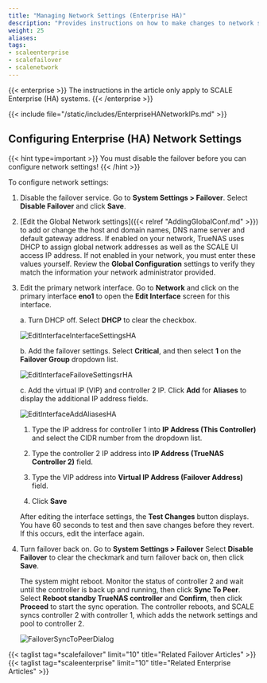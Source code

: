 ```yaml
---
title: "Managing Network Settings (Enterprise HA)"
description: "Provides instructions on how to make changes to network settings on SCALE Enterprise (HA) systems."
weight: 25
aliases:
tags:
- scaleenterprise
- scalefailover
- scalenetwork
---
```



{{< enterprise >}}
The instructions in the article only apply to SCALE Enterprise (HA) systems.
{{< /enterprise >}}

{{< include file="/static/includes/EnterpriseHANetworkIPs.md" >}}

## Configuring Enterprise (HA) Network Settings
{{< hint type=important >}}
You must disable the failover before you can configure network settings!
{{< /hint >}}

To configure network settings:

1. Disable the failover service.
   Go to **System Settings > Failover**.
   Select **Disable Failover** and click **Save**.

2. [Edit the Global Network settings]({{< relref "AddingGlobalConf.md" >}}) to add or change the host and domain names, DNS name server and default gateway address. 
   If enabled on your network, TrueNAS uses DHCP to assign global network addresses as well as the SCALE UI access IP address. If not enabled in your network, you must enter these values yourself. 
   Review the **Global Configuration** settings to verify they match the information your network administrator provided.

3. Edit the primary network interface.
   Go to **Network** and click on the primary interface **eno1** to open the **Edit Interface** screen for this interface.

   a. Turn DHCP off. Select **DHCP** to clear the checkbox.
      
      ![EditInterfaceInterfaceSettingsHA](/images/SCALE/22.12/EditInterfaceInterfaceSettingsHA.png "Edit Network Interface Settings")

   b. Add the failover settings. Select **Critical**, and then select **1** on the **Failover Group** dropdown list.
   
      ![EditInterfaceFailoveSettingsrHA](/images/SCALE/22.12/EditInterfaceFailoverSettingsHA.png "Edit Network Interface Failover Settings")

   c. Add the virtual IP (VIP) and controller 2 IP. Click **Add** for **Aliases** to display the additional IP address fields. 
      
      ![EditInterfaceAddAliasesHA](/images/SCALE/22.12/EditInterfaceAddAliasesHA.png "Edit Network Interface Add Alias IP Addresses")

      1. Type the IP address for controller 1 into **IP Address (This Controller)** and select the CIDR number from the dropdown list.

      2. Type the controller 2 IP address into **IP Address (TrueNAS Controller 2)** field.

      3. Type the VIP address into **Virtual IP Address (Failover Address)** field.

      4. Click **Save**

   After editing the interface settings, the **Test Changes** button displays. You have 60 seconds to test and then save changes before they revert. If this occurs, edit the interface again.

4. Turn failover back on. 
   Go to **System Settings > Failover**
   Select **Disable Failover** to clear the checkmark and turn failover back on, then click **Save**. 

   The system might reboot. Monitor the status of controller 2 and wait until the controller is back up and running, then click **Sync To Peer**. 
   Select **Reboot standby TrueNAS controller** and **Confirm**, then click **Proceed** to start the sync operation. The controller reboots, and SCALE syncs controller 2 with controller 1, which adds the network settings and pool to controller 2.

   ![FailoverSyncToPeerDialog](/images/SCALE/22.12/FailoverSyncToPeerDialog.png "Failover Sync To Peer")


{{< taglist tag=*scalefailover" limit="10" title="Related Failover Articles" >}}
{{< taglist tag=*scaleenterprise" limit="10" title="Related Enterprise Articles" >}}
